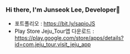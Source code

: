 ### Hi there, I'm Junseok Lee, Developer👋

- 포트폴리오 : https://bit.ly/sapioJS 
- Play Store Jeju_Tour앱 다운로드 : https://play.google.com/store/apps/details?id=com.jeju_tour.visit_jeju_app
<!--
**freedomseok8047/freedomseok8047** is a ✨ _special_ ✨ repository because its `README.md` (this file) appears on your GitHub profile.

Here are some ideas to get you started:

- 🔭 I’m currently working on ...
- 🌱 I’m currently learning ...
- 👯 I’m looking to collaborate on ...
- 🤔 I’m looking for help with ...
- 💬 Ask me about ...
- 📫 How to reach me: ...
- 😄 Pronouns: ...
- ⚡ Fun fact: ...
-->
